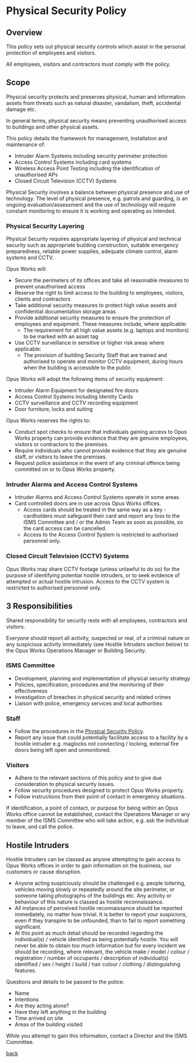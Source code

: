 # Physical Security Policy

## Overview  

This policy sets out physical security controls which assist in the personal protection of employees and visitors.

All employees, visitors and contractors must comply with the policy. 

## Scope

Physical security protects and preserves physical, human and information assets from threats such as natural disaster, vandalism, theft, accidental damage etc.

In general terms, physical security means preventing unauthorised access to buildings and other physical assets.

This policy details the framework for management, installation and maintenance of:

* Intruder Alarm Systems including security perimeter protection 
* Access Control Systems including card systems
* Wireless Access Point Testing including the identification of unauthorised APs 
* Closed Circuit Television (CCTV) Systems

Physical Security involves a balance between physical presence and use of technology. The level of physical presence, e.g. patrols and guarding, is an ongoing evaluation/assessment and the use of technology will require constant monitoring to ensure it is working and operating as intended.

### Physical Security Layering  

Physical Security requires appropriate layering of physical and technical security such as appropriate building construction, suitable emergency preparedness, reliable power supplies, adequate climate control, alarm systems and CCTV.

Opus Works will: 

* Secure the perimeters of its offices and take all reasonable measures to prevent unauthorised access
* Reserve the right to limit access to the building to employees, visitors, clients and contractors
* Take additional security measures to protect high value assets and confidential documentation storage areas
* Provide additional security measures to ensure the protection of employees and equipment. These measures include, where applicable:  
  * The requirement for all high value assets (e.g. laptops and monitors) to be marked with an asset tag
* Use CCTV surveillance in sensitive or higher risk areas where applicable:
  * The provision of building Security Staff that are trained and authorised to operate and monitor CCTV equipment, during hours when the building is accessible to the public

Opus Works will adopt the following items of security equipment:

* Intruder Alarm Equipment for designated fire doors
* Access Control Systems including Identity Cards
* CCTV surveillance and CCTV recording equipment
* Door furniture, locks and suiting

Opus Works reserves the rights to:

* Conduct spot checks to ensure that individuals gaining access to Opus Works property can provide evidence that they are genuine employees, visitors or contractors to the premises. 
* Require individuals who cannot provide evidence that they are genuine staff, or visitors to leave the premises. 
* Request police assistance in the event of any criminal offence being committed on or to Opus Works property.

### Intruder Alarms and Access Control Systems 

* Intruder Alarms and Access Control Systems operate in some areas.
* Card controlled doors are in use across Opus Works offices. 
   * Access cards should be treated in the same way as a key - cardholders must safeguard their card and report any loss to the ISMS Committee and / or the Admin Team as soon as possible, so the card access can be cancelled. 
   * Access to the Access Control System is restricted to authorised personnel only. 

### Closed Circuit Television (CCTV) Systems 

Opus Works may share CCTV footage (unless unlawful to do so) for the purpose of identifying potential hostile intruders, or to seek evidence of attempted or actual hostile intrusion. Access to the CCTV system is restricted to authorised personnel only. 

## 3 Responsibilities

Shared responsibility for security rests with all employees, contractors and visitors.

Everyone should report all activity, suspected or real, of a criminal nature or any suspicious activity immediately (see Hostile Intruders section below) to the Opus Works Operations Manager or Building Security.  

### ISMS Committee
* Development, planning and implementation of physical security strategy
* Policies, specification, procedures and the monitoring of their effectiveness
* Investigation of breaches in physical security and related crimes
* Liaison with police, emergency services and local authorities

### Staff
* Follow the procedures in the [Physical Security Policy](../physicalsecurity/readme.md).
* Report any issue that could potentially facilitate access to a facility by a hostile intruder e.g. maglocks not connecting / locking, external fire doors being left open and unmonitored. 

### Visitors
* Adhere to the relevant sections of this policy and to give due consideration to physical security issues.
* Follow security procedures designed to protect Opus Works property. 
* Follow instructions from their point of contact in emergency situations.   

If identification, a point of contact, or purpose for being within an Opus Works office cannot be established, contact the Operations Manager or any member of the ISMS Committee who will take action, e.g. ask the individual to leave, and call the police.

## Hostile Intruders

Hostile Intruders can be classed as anyone attempting to gain access to Opus Works offices in order to gain information on the business, our customers or cause disruption.

* Anyone acting suspiciously should be challenged e.g. people loitering, vehicles moving slowly or repeatedly around the site perimeter, or someone taking photographs of the buildings etc. Any activity or behaviour of this nature is classed as hostile reconnaissance.  
* All instances of perceived hostile reconnaissance should be reported immediately, no matter how trivial. It is better to report your suspicions, even if they transpire to be unfounded, than to fail to report something significant. 
* At this point as much detail should be recorded regarding the individual(s) / vehicle identified as being potentially hostile. You will never be able to obtain too much information but for every incident we should be recording, where relevant, the vehicle make / model / colour / registration / number of occupants / description of individual(s) identified / sex / height / build / hair colour / clothing / distinguishing features. 

Questions and details to be passed to the police:

* Name 
* Intentions 
* Are they acting alone?
* Have they left anything in the building 
* Time arrived on site 
* Areas of the building visited  

While you attempt to gain this information, contact a Director and the ISMS Committee.

[back](../README.md#a-z-policies)
